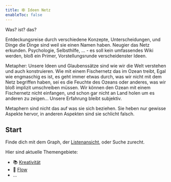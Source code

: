 ```yaml
---
title: 🕸 Ideen Netz
enableToc: false
---
```


Was? ist? das?

Entdeckungsreise durch verschiedene Konzepte, Unterscheidungen, und Dinge die Dinge sind weil sie einen Namen haben. 
Neugier das Netz erkunden. Psychologie, Selbsthilfe, ... - es soll kein umfassendes Wiki werden, bloß ein Primer, Vorstellungsrunde verscheidenster Ideen.

Metapher:
Unsere Ideen und Glaubenssätze sind wie wir die Welt verstehen und auch konstruieren. Wie mit einem Fischernetz das im Ozean treibt, 
Egal wie engmaschig es ist, es geht immer etwas durch, was wir nicht mit dem Netz begriffen haben, sei es die Feuchte des Ozeans oder anderes, was wir bloß implizit umschreiben müssen. Wir können den Ozean mit einem Fischernetz nicht einfangen, und schon gar nicht an Land holen um es anderen zu zeigen... Unsere Erfahrung bleibt subjektiv.

Metaphern sind nicht das auf was sie sich beziehen. Sie heben nur gewisse Aspekte hervor, in anderen Aspekten sind sie schlicht falsch.


## Start

Finde dich mit dem Graph, der [Listenansicht](/tags/), oder Suche zurecht.

Hier sind aktuelle Themengebiete:
- 📚 [Kreativität](notes/creativity.md)
- 🌊 [Flow](notes/flow.md)
- ...
